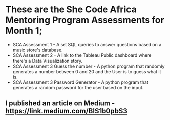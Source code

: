 # These are the She Code Africa Mentoring Program Assessments for Month 1;
* SCA Assessment 1 - A set SQL queries to answer questions based on a music store's database.
* SCA Assessment 2 - A link to the Tableau Public dashboard where there's a Data Visualization story.
* SCA Assessment 3 Guess the number - A python program that randomly generates a number between 0 and 20 and the User is to guess what it is.
* SCA Assessment 3 Password Generator - A python program that generates a random password for the user based on the input.
## I published an article on Medium - https://link.medium.com/BlS1b0pbS3

